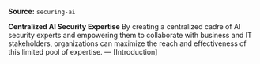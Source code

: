 **Source:** `securing-ai`

**Centralized AI Security Expertise**
By creating a centralized cadre of AI security experts and empowering them to collaborate with business and IT stakeholders, organizations can maximize the reach and effectiveness of this limited pool of expertise. — [Introduction]
